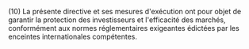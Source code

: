 (10) La présente directive et ses mesures d'exécution ont pour objet de garantir la protection des investisseurs et l'efficacité des marchés, conformément aux normes réglementaires exigeantes édictées par les enceintes internationales compétentes.